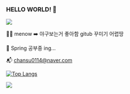 ### HELLO WORLD! 👋

<!--
**suminiee/suminiee** is a ✨ _special_ ✨ repository because its `README.md` (this file) appears on your GitHub profile.

Here are some ideas to get you started:

- 🔭 I’m currently working on ...
- 🌱 I’m currently learning ...
- 👯 I’m looking to collaborate on ...
- 🤔 I’m looking for help with ...
- 💬 Ask me about ...
- 📫 How to reach me: ...
- 😄 Pronouns: ...
- ⚡ Fun fact: ...
-->
<img src="https://capsule-render.vercel.app/api?type=waving&color=8AC0F2&height=150&section=header" />

🦁💙 menow ➡️ 야구보는거 좋아함 gitub 꾸미기 어렵땅

🌱 Spring 공부중 ing...

📬 chansu0114@naver.com

[![Top Langs](https://github-readme-stats.vercel.app/api/top-langs/?username=suminiee)](https://github.com/anuraghazra/github-readme-stats)

<img src="https://capsule-render.vercel.app/api?type=waving&color=8AC0F2&height=150&section=footer" />
